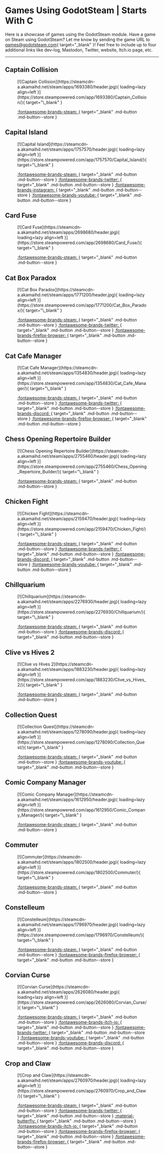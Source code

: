 # Games Using GodotSteam | Starts With C

Here is a showcase of games using the GodotSteam module. Have a game on Steam using GodotSteam? Let me know by sending the game URL to [games@godotsteam.com](mailto:games@godotsteam.com){ target="\_blank" }!  Feel free to include up to four additional links like dev-log, Mastodon, Twitter, website, Itch.io page, etc.

---

<div id="games" markdown>

## Captain Collision
<figure class="game" markdown>
[![Captain Collision](https://steamcdn-a.akamaihd.net/steam/apps/1693380/header.jpg){ loading=lazy align=left }](https://store.steampowered.com/app/1693380/Captain_Collision/){ target="\_blank" }

[ :fontawesome-brands-steam: ](https://store.steampowered.com/app/1693380/Captain_Collision/){ target="\_blank" .md-button .md-button--store }
</figure>

## Capital Island
<figure class="game" markdown>
[![Capital Island](https://steamcdn-a.akamaihd.net/steam/apps/1757570/header.jpg){ loading=lazy align=left }](https://store.steampowered.com/app/1757570/Capital_Island/){ target="\_blank" }

[ :fontawesome-brands-steam: ](https://store.steampowered.com/app/1757570/Capital_Island/){ target="\_blank" .md-button .md-button--store }
[ :fontawesome-brands-twitter: ](https://twitter.com/WillDreamsGames){ target="\_blank" .md-button .md-button--store }
[ :fontawesome-brands-instagram: ](https://www.instagram.com/willdreamsgames/){ target="\_blank" .md-button .md-button--store }
[ :fontawesome-brands-youtube: ](https://www.youtube.com/channel/UCXeHZLFETcYHjZdJe-b8gUA){ target="\_blank" .md-button .md-button--store }
</figure>

## Card Fuse
<figure class="game" markdown>
[![Card Fuse](https://steamcdn-a.akamaihd.net/steam/apps/2698680/header.jpg){ loading=lazy align=left }](https://store.steampowered.com/app/2698680/Card_Fuse/){ target="\_blank" }

[ :fontawesome-brands-steam: ](https://store.steampowered.com/app/2698680/Card_Fuse/){ target="\_blank" .md-button .md-button--store }
</figure>

## Cat Box Paradox
<figure class="game" markdown>
[![Cat Box Paradox](https://steamcdn-a.akamaihd.net/steam/apps/1771200/header.jpg){ loading=lazy align=left }](https://store.steampowered.com/app/1771200/Cat_Box_Paradox/){ target="\_blank" }

[ :fontawesome-brands-steam: ](https://store.steampowered.com/app/1771200/Cat_Box_Paradox/){ target="\_blank" .md-button .md-button--store }
[ :fontawesome-brands-twitter: ](https://twitter.com/CatBoxParadox){ target="\_blank" .md-button .md-button--store }
[ :fontawesome-brands-firefox-browser: ](https://www.biscuitlocker.com/game_cat_box_paradox/){ target="\_blank" .md-button .md-button--store }
</figure>

## Cat Cafe Manager
<figure class="game" markdown>
[![Cat Cafe Manager](https://steamcdn-a.akamaihd.net/steam/apps/1354830/header.jpg){ loading=lazy align=left }](https://store.steampowered.com/app/1354830/Cat_Cafe_Manager/){ target="\_blank" }

[ :fontawesome-brands-steam: ](https://store.steampowered.com/app/1354830/Cat_Cafe_Manager/){ target="\_blank" .md-button .md-button--store }
[ :fontawesome-brands-twitter: ](https://twitter.com/roostgames){ target="\_blank" .md-button .md-button--store }
[ :fontawesome-brands-discord: ](https://discord.gg/uNhAYFV6KH){ target="\_blank" .md-button .md-button--store }
[ :fontawesome-brands-firefox-browser: ](https://catcafemanager.com){ target="\_blank" .md-button .md-button--store }
</figure>

## Chess Opening Repertoire Builder
<figure class="game" markdown>
[![Chess Opening Repertoire Builder](https://steamcdn-a.akamaihd.net/steam/apps/2755460/header.jpg){ loading=lazy align=left }](https://store.steampowered.com/app/2755460/Chess_Opening_Repertoire_Builder/){ target="\_blank" }

[ :fontawesome-brands-steam: ](https://store.steampowered.com/app/2755460/Chess_Opening_Repertoire_Builder/){ target="\_blank" .md-button .md-button--store }
</figure>

## Chicken Fight
<figure class="game" markdown>
[![Chicken Fight](https://steamcdn-a.akamaihd.net/steam/apps/2159470/header.jpg){ loading=lazy align=left }](https://store.steampowered.com/app/2159470/Chicken_Fight/){ target="\_blank" }

[ :fontawesome-brands-steam: ](https://store.steampowered.com/app/2159470/Chicken_Fight/){ target="\_blank" .md-button .md-button--store }
[ :fontawesome-brands-twitter: ](https://twitter.com/LightBulbEngine){ target="\_blank" .md-button .md-button--store }
[ :fontawesome-brands-discord: ](https://discord.gg/CXWc7ar6Xp){ target="\_blank" .md-button .md-button--store }
[ :fontawesome-brands-youtube: ](https://www.youtube.com/@lightbulbengine/){ target="\_blank" .md-button .md-button--store }
</figure>

## Chillquarium
<figure class="game" markdown>
[![Chillquarium](https://steamcdn-a.akamaihd.net/steam/apps/2276930/header.jpg){ loading=lazy align=left }](https://store.steampowered.com/app/2276930/Chillquarium/){ target="\_blank" }

[ :fontawesome-brands-steam: ](https://store.steampowered.com/app/2276930/Chillquarium/){ target="\_blank" .md-button .md-button--store }
[ :fontawesome-brands-discord: ](https://discord.com/invite/wzFChuVRjx){ target="\_blank" .md-button .md-button--store }
</figure>

## Clive vs Hives 2
<figure class="game" markdown>
[![Clive vs Hives 2](https://steamcdn-a.akamaihd.net/steam/apps/1883230/header.jpg){ loading=lazy align=left }](https://store.steampowered.com/app/1883230/Clive_vs_Hives_2/){ target="\_blank" }

[ :fontawesome-brands-steam: ](https://store.steampowered.com/app/1883230/Clive_vs_Hives_2/){ target="\_blank" .md-button .md-button--store }
</figure>

## Collection Quest
<figure class="game" markdown>
[![Collection Quest](https://steamcdn-a.akamaihd.net/steam/apps/1278090/header.jpg){ loading=lazy align=left }](https://store.steampowered.com/app/1278090/Collection_Quest/){ target="\_blank" }

[ :fontawesome-brands-steam: ](https://store.steampowered.com/app/1278090/Collection_Quest/){ target="\_blank" .md-button .md-button--store }
[ :fontawesome-brands-youtube: ](https://www.youtube.com/channel/UCOc_IzuiLnY4LLDc_VHOj3A){ target="\_blank" .md-button .md-button--store }
</figure>

## Comic Company Manager
<figure class="game" markdown>
[![Comic Company Manager](https://steamcdn-a.akamaihd.net/steam/apps/1612950/header.jpg){ loading=lazy align=left }](https://store.steampowered.com/app/1612950/Comic_Company_Manager/){ target="\_blank" }

[ :fontawesome-brands-steam: ](https://store.steampowered.com/app/1612950/Comic_Company_Manager/){ target="\_blank" .md-button .md-button--store }
</figure>

## Commuter
<figure class="game" markdown>
[![Commuter](https://steamcdn-a.akamaihd.net/steam/apps/1802500/header.jpg){ loading=lazy align=left }](https://store.steampowered.com/app/1802500/Commuter/){ target="\_blank" }

[ :fontawesome-brands-steam: ](https://store.steampowered.com/app/1802500/Commuter/){ target="\_blank" .md-button .md-button--store }
</figure>

## Constelleum
<figure class="game" markdown>
[![Constelleum](https://steamcdn-a.akamaihd.net/steam/apps/1796970/header.jpg){ loading=lazy align=left }](https://store.steampowered.com/app/1796970/Constelleum/){ target="\_blank" }

[ :fontawesome-brands-steam: ](https://store.steampowered.com/app/1796970/Constelleum/){ target="\_blank" .md-button .md-button--store }
[ :fontawesome-brands-firefox-browser: ](https://constelleum.com/){ target="\_blank" .md-button .md-button--store }
</figure>

## Corvian Curse
<figure class="game" markdown>
[![Corvian Curse](https://steamcdn-a.akamaihd.net/steam/apps/2626080/header.jpg){ loading=lazy align=left }](https://store.steampowered.com/app/2626080/Corvian_Curse/){ target="\_blank" }

[ :fontawesome-brands-steam: ](https://store.steampowered.com/app/2626080/Corvian_Curse/){ target="\_blank" .md-button .md-button--store }
[ :fontawesome-brands-itch-io: ](https://made-by-gare.itch.io/corvian-curse){ target="\_blank" .md-button .md-button--store }
[ :fontawesome-brands-twitter: ](https://twitter.com/madebygare){ target="\_blank" .md-button .md-button--store }
[ :fontawesome-brands-youtube: ](https://www.youtube.com/@madebygare){ target="\_blank" .md-button .md-button--store }
[ :fontawesome-brands-discord: ](https://discord.gg/xsq2Fy2qRT){ target="\_blank" .md-button .md-button--store }
</figure>

## Crop and Claw
<figure class="game" markdown>
[![Crop and Claw](https://steamcdn-a.akamaihd.net/steam/apps/2760970/header.jpg){ loading=lazy align=left }](https://store.steampowered.com/app/2760970/Crop_and_Claw/){ target="\_blank" }

[ :fontawesome-brands-steam: ](https://store.steampowered.com/app/2760970/Crop_and_Claw/){ target="\_blank" .md-button .md-button--store }
[ :fontawesome-brands-twitter: ](https://twitter.com/dino_leaf){ target="\_blank" .md-button .md-button--store }
[ :material-butterfly: ](https://bsky.app/profile/dinoleaf.bsky.social){ target="\_blank" .md-button .md-button--store }
[ :fontawesome-brands-itch-io: ](https://dinoleaf.itch.io/crop-and-claw){ target="\_blank" .md-button .md-button--store }
[ :fontawesome-brands-firefox-browser: ](https://cropandclaw.com/){ target="\_blank" .md-button .md-button--store }
[ :fontawesome-brands-firefox-browser: ](https://dinoleaf.com/){ target="\_blank" .md-button .md-button--store }
</figure>

</div>